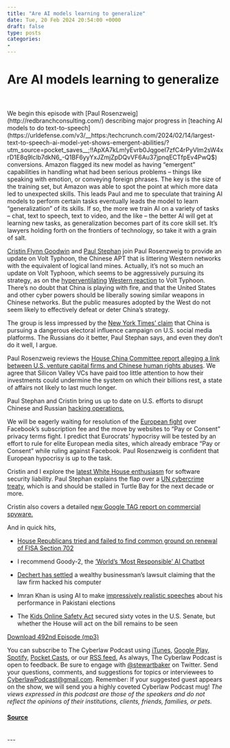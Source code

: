 ```yaml
---
title: "Are AI models learning to generalize"
date: Tue, 20 Feb 2024 20:54:00 +0000
draft: false
type: posts
categories: 
- 
---
```

# Are AI models learning to generalize

<br/>

<br/>
We begin this episode with [Paul Rosenzweig](http://redbranchconsulting.com/) describing major progress in [teaching AI models to do text-to-speech](https://urldefense.com/v3/__https:/techcrunch.com/2024/02/14/largest-text-to-speech-ai-model-yet-shows-emergent-abilities/?utm_source=pocket_saves__;!!ApXA7kLm!yEvrb0JqgoeI7zfC4rPyVlm2sW4xrD1E8q9lclb7dkN6_-Q1BF6yyYxJZmjZpDQvVF6Au37jpnqECTfpEv4PwQ$) conversions. Amazon flagged its new model as having “emergent” capabilities in handling what had been serious problems – things like speaking with emotion, or conveying foreign phrases. The key is the size of the training set, but Amazon was able to spot the point at which more data led to unexpected skills. This leads Paul and me to speculate that training AI models to perform certain tasks eventually leads the model to learn “generalization” of its skills. If so, the more we train AI on a variety of tasks – chat, text to speech, text to video, and the like – the better AI will get at learning new tasks, as generalization becomes part of its core skill set. It’s lawyers holding forth on the frontiers of technology, so take it with a grain of salt.

[Cristin Flynn Goodwin](https://urldefense.com/v3/__https:/advancedcyberstrategies.com/about__;!!ApXA7kLm!zWL4sD1J_Lfio1GWCZzXIBXPKCy4VLcac7pObD0_2FhqG1nNBDToCTi24rLJOcH36lxC4GblPdZ7WsOoR-HockJc-g$) and [Paul Stephan](https://www.law.virginia.edu/faculty/profile/pbs/1211911) join Paul Rosenzweig to provide an update on Volt Typhoon, the Chinese APT that is littering Western networks with the equivalent of logical land mines. Actually, it’s not so much an update on Volt Typhoon, which seems to be aggressively pursuing its strategy, as on the [hyperventilating](https://urldefense.com/v3/__https:/therecord.media/cisa-fbi-warn-of-china-linked-hackers-targeting-critical-us-infrastructure?utm_source=pocket_saves__;!!ApXA7kLm!yEvrb0JqgoeI7zfC4rPyVlm2sW4xrD1E8q9lclb7dkN6_-Q1BF6yyYxJZmjZpDQvVF6Au37jpnqECTesrCvGaw$) [Western reaction](https://urldefense.com/v3/__https:/www.darkreading.com/vulnerabilities-threats/volt-typhoon-hits-multiple-electric-cos-expands-cyber-activity?utm_source=pocket_saves__;!!ApXA7kLm!yEvrb0JqgoeI7zfC4rPyVlm2sW4xrD1E8q9lclb7dkN6_-Q1BF6yyYxJZmjZpDQvVF6Au37jpnqECTdfDFfQkA$) to Volt Typhoon. There’s no doubt that China is playing with fire, and that the United States and other cyber powers should be liberally sowing similar weapons in Chinese networks. But the public measures adopted by the West do not seem likely to effectively defeat or deter China’s strategy. 

The group is less impressed by the [New York Times’ claim](https://urldefense.com/v3/__https:/www.nytimes.com/2024/02/15/business/media/chinese-influence-campaign-division-elections.html?utm_source=pocket_saves__;!!ApXA7kLm!yEvrb0JqgoeI7zfC4rPyVlm2sW4xrD1E8q9lclb7dkN6_-Q1BF6yyYxJZmjZpDQvVF6Au37jpnqECTeBmlYdPQ$) that China is pursuing a dangerous electoral influence campaign on U.S. social media platforms. The Russians do it better, Paul Stephan says, and even they don’t do it well, I argue. 

Paul Rosenzweig reviews the [House China Committee report alleging a link between U.S. venture capital firms and Chinese human rights abuses](https://urldefense.com/v3/__https:/www.reuters.com/business/us-lawmakers-accuse-vc-firms-funding-chinese-military-linked-firms-2024-02-08/__;!!ApXA7kLm!yEvrb0JqgoeI7zfC4rPyVlm2sW4xrD1E8q9lclb7dkN6_-Q1BF6yyYxJZmjZpDQvVF6Au37jpnqECTcuySiXKw$). We agree that Silicon Valley VCs have paid too little attention to how their investments could undermine the system on which their billions rest, a state of affairs not likely to last much longer. 

Paul Stephan and Cristin bring us up to date on U.S. efforts to disrupt Chinese and Russian [hacking operations.](https://urldefense.com/v3/__https:/www.nytimes.com/2024/02/15/us/politics/hacking-russian-intelligence-routers.html?utm_source=pocket_saves__;!!ApXA7kLm!yEvrb0JqgoeI7zfC4rPyVlm2sW4xrD1E8q9lclb7dkN6_-Q1BF6yyYxJZmjZpDQvVF6Au37jpnqECTf9lJWRQw$)

We will be eagerly waiting for resolution of the [European fight](https://urldefense.com/v3/__https:/techcrunch.com/2024/02/15/no-consent-or-pay-pls/?utm_source=pocket_saves__;!!ApXA7kLm!yEvrb0JqgoeI7zfC4rPyVlm2sW4xrD1E8q9lclb7dkN6_-Q1BF6yyYxJZmjZpDQvVF6Au37jpnqECTcDvncxZw$) over Facebook’s subscription fee and the move by websites to “Pay or Consent” privacy terms fight. I predict that Eurocrats’ hypocrisy will be tested by an effort to rule for elite European media sites, which already embrace “Pay or Consent” while ruling against Facebook. Paul Rosenzweig is confident that European hypocrisy is up to the task. 

Cristin and I explore the [latest White House enthusiasm](https://urldefense.com/v3/__https:/therecord.media/coker-oncd-studies-liability-regimes-for-software-bugs?utm_source=pocket_saves__;!!ApXA7kLm!yEvrb0JqgoeI7zfC4rPyVlm2sW4xrD1E8q9lclb7dkN6_-Q1BF6yyYxJZmjZpDQvVF6Au37jpnqECTdjWvzEQQ$) for software security liability. Paul Stephan explains the flap over a [UN cybercrime treaty](https://urldefense.com/v3/__https:/www.eff.org/deeplinks/2024/02/protect-good-faith-security-research-globally-proposed-un-cybercrime-treaty?utm_source=pocket_saves__;!!ApXA7kLm!yEvrb0JqgoeI7zfC4rPyVlm2sW4xrD1E8q9lclb7dkN6_-Q1BF6yyYxJZmjZpDQvVF6Au37jpnqECTf8c1IAtw$), which is and should be stalled in Turtle Bay for the next decade or more.  

Cristin also covers a detailed n[ew Google TAG report on commercial spyware.](https://urldefense.com/v3/__https:/blog.google/threat-analysis-group/commercial-surveillance-vendors-google-tag-report/?utm_source=pocket_saves__;!!ApXA7kLm!yEvrb0JqgoeI7zfC4rPyVlm2sW4xrD1E8q9lclb7dkN6_-Q1BF6yyYxJZmjZpDQvVF6Au37jpnqECTdhFGSJzw$) 

And in quick hits, 

-   [House Republicans tried and failed to find common ground on renewal of FISA Section 702](https://urldefense.com/v3/__https:/therecord.media/house-republicans-punt-section-702-fisa-renewal__;!!ApXA7kLm!yEvrb0JqgoeI7zfC4rPyVlm2sW4xrD1E8q9lclb7dkN6_-Q1BF6yyYxJZmjZpDQvVF6Au37jpnqECTe8x164og$)
    
-   I recommend Goody-2, the [‘World’s ‘Most Responsible’ AI Chatbot](https://urldefense.com/v3/__https:/www.wired.com/story/goody-2-worlds-most-responsible-ai-chatbot/__;!!ApXA7kLm!yEvrb0JqgoeI7zfC4rPyVlm2sW4xrD1E8q9lclb7dkN6_-Q1BF6yyYxJZmjZpDQvVF6Au37jpnqECTcnfNk8BA$)
    
-   [Dechert has settled](https://urldefense.com/v3/__https:/www.law360.com/cybersecurity-privacy/articles/1793557?nl_pk=431fb198-1d14-4a21-8daa-c9a61ebff54d&nlaidx=0&nlsidx=0&read_main=1&utm_source=pocket_saves__;!!ApXA7kLm!yEvrb0JqgoeI7zfC4rPyVlm2sW4xrD1E8q9lclb7dkN6_-Q1BF6yyYxJZmjZpDQvVF6Au37jpnqECTcR0Q3VUQ$) a wealthy businessman’s lawsuit claiming that the law firm hacked his computer
    
-   Imran Khan is using AI to make [impressively realistic speeches](https://urldefense.com/v3/__https:/www.nytimes.com/2024/02/11/world/asia/imran-khan-artificial-intelligence-pakistan.html?utm_source=pocket_saves__;!!ApXA7kLm!yEvrb0JqgoeI7zfC4rPyVlm2sW4xrD1E8q9lclb7dkN6_-Q1BF6yyYxJZmjZpDQvVF6Au37jpnqECTfokk2_wQ$) about his performance in Pakistani elections
    
-   The [Kids Online Safety Act](https://urldefense.com/v3/__https:/www.washingtonpost.com/technology/2024/02/15/kids-online-safety-act-kosa-senate/?utm_source=pocket_saves__;!!ApXA7kLm!yEvrb0JqgoeI7zfC4rPyVlm2sW4xrD1E8q9lclb7dkN6_-Q1BF6yyYxJZmjZpDQvVF6Au37jpnqECTewObzSEw$) secured sixty votes in the U.S. Senate, but whether the House will act on the bill remains to be seen
    

[Download 492nd Episode (mp3)](https://www.steptoe.com/podcasts/TheCyberlawPodcast-492.mp3)

You can subscribe to The Cyberlaw Podcast using [iTunes](https://itunes.apple.com/us/podcast/steptoe-cyberlaw-podcast/id830593115?mt=2), [Google Play](https://play.google.com/music/listen#/ps/Ikx2d2ncjvw6zuoq3zh4qp2i7qu), [Spotify](https://open.spotify.com/show/3Co2wdTUaZr4Xqnlxs4soG), [Pocket Casts](http://pcasts.in/steptoe), or our [RSS feed.](http://www.steptoe.com/feed-Cyberlaw.rss) As always, The Cyberlaw Podcast is open to feedback. Be sure to engage with [@stewartbaker](https://twitter.com/stewartbaker) on Twitter. Send your questions, comments, and suggestions for topics or interviewees to [CyberlawPodcast@gmail.com](mailto:CyberlawPodcast@gmail.com). Remember: If your suggested guest appears on the show, we will send you a highly coveted Cyberlaw Podcast mug! _The views expressed in this podcast are those of the speakers and do not reflect the opinions of their institutions, clients, friends, families, or pets._

#### [Source](https://sites.libsyn.com/52286/are-ai-models-learning-to-generalize)

<br/>
---
